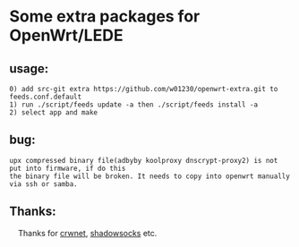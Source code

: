 # Some extra packages for OpenWrt/LEDE

## usage:

	0) add src-git extra https://github.com/w01230/openwrt-extra.git to feeds.conf.default 	
	1) run ./script/feeds update -a then ./script/feeds install -a
	2) select app and make

## bug:
	upx compressed binary file(adbyby koolproxy dnscrypt-proxy2) is not put into firmware, if do this
	the binary file will be broken. It needs to copy into openwrt manually via ssh or samba. 	
## Thanks:
     Thanks for [crwnet](httttps://github.com/crwnet), [shadowsocks](https://github.com/shadowsocks) etc.
